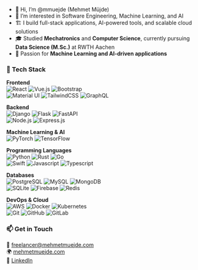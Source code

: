 - 👋 Hi, I’m @mmuejde (Mehmet Müjde)
- 👀 I’m interested in Software Engineering, Machine Learning, and AI
- 🏗️ I build full-stack applications, AI-powered tools, and scalable cloud solutions
- 🎓 Studied **Mechatronics** and **Computer Science**, currently pursuing **Data Science (M.Sc.)** at RWTH Aachen
- 🤖 Passion for **Machine Learning and AI-driven applications**

### **🚀 Tech Stack**

**Frontend**  
![React](https://skillicons.dev/icons?i=react) ![Vue.js](https://skillicons.dev/icons?i=vue) ![Bootstrap](https://skillicons.dev/icons?i=bootstrap)  
![Material UI](https://skillicons.dev/icons?i=materialui) ![TailwindCSS](https://skillicons.dev/icons?i=tailwind) ![GraphQL](https://skillicons.dev/icons?i=graphql)

**Backend**  
![Django](https://skillicons.dev/icons?i=django) ![Flask](https://skillicons.dev/icons?i=flask) ![FastAPI](https://skillicons.dev/icons?i=fastapi)  
![Node.js](https://skillicons.dev/icons?i=nodejs) ![Express.js](https://skillicons.dev/icons?i=express)

**Machine Learning & AI**  
![PyTorch](https://skillicons.dev/icons?i=pytorch) ![TensorFlow](https://skillicons.dev/icons?i=tensorflow)

**Programming Languages**  
![Python](https://skillicons.dev/icons?i=python) ![Rust](https://skillicons.dev/icons?i=rust) ![Go](https://skillicons.dev/icons?i=go)  
![Swift](https://skillicons.dev/icons?i=swift) ![Javascript](https://skillicons.dev/icons?i=javascript) ![Typescript](https://skillicons.dev/icons?i=typescript)

**Databases**  
![PostgreSQL](https://skillicons.dev/icons?i=postgres) ![MySQL](https://skillicons.dev/icons?i=mysql) ![MongoDB](https://skillicons.dev/icons?i=mongodb)  
![SQLite](https://skillicons.dev/icons?i=sqlite) ![Firebase](https://skillicons.dev/icons?i=firebase) ![Redis](https://skillicons.dev/icons?i=redis)

**DevOps & Cloud**  
![AWS](https://skillicons.dev/icons?i=aws) ![Docker](https://skillicons.dev/icons?i=docker) ![Kubernetes](https://skillicons.dev/icons?i=kubernetes)  
![Git](https://skillicons.dev/icons?i=git) ![GitHub](https://skillicons.dev/icons?i=github) ![GitLab](https://skillicons.dev/icons?i=gitlab)

### **📫 Get in Touch**

📧 freelancer@mehmetmuejde.com  
🌍 [mehmetmuejde.com](https://www.mehmetmuejde.com/)  
💼 [LinkedIn](https://www.linkedin.com/in/mehmetmuejde)
